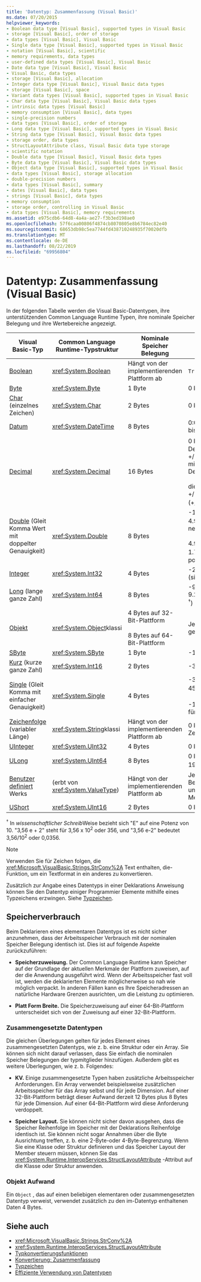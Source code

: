 ```yaml
---
title: 'Datentyp: Zusammenfassung (Visual Basic)'
ms.date: 07/20/2015
helpviewer_keywords:
- Boolean data type [Visual Basic], supported types in Visual Basic
- storage [Visual Basic], order of storage
- data types [Visual Basic], Visual Basic
- Single data type [Visual Basic], supported types in Visual Basic
- notation [Visual Basic], scientific
- memory requirements, data types
- user-defined data types [Visual Basic], Visual Basic
- Date data type [Visual Basic], Visual Basic
- Visual Basic, data types
- storage [Visual Basic], allocation
- Integer data type [Visual Basic], Visual Basic data types
- storage [Visual Basic], space
- Variant data types [Visual Basic], supported types in Visual Basic
- Char data type [Visual Basic], Visual Basic data types
- intrinsic data types [Visual Basic]
- memory consumption [Visual Basic], data types
- single-precision numbers
- data types [Visual Basic], order of storage
- Long data type [Visual Basic], supported types in Visual Basic
- String data type [Visual Basic], Visual Basic data types
- storage order, data types
- StructLayoutAttribute class, Visual Basic data type storage
- scientific notation
- Double data type [Visual Basic], Visual Basic data types
- Byte data type [Visual Basic], Visual Basic data types
- Object data type [Visual Basic], supported types in Visual Basic
- data types [Visual Basic], storage allocation
- double-precision numbers
- data types [Visual Basic], summary
- dates [Visual Basic], data types
- strings [Visual Basic], data types
- memory consumption
- storage order, controlling in Visual Basic
- data types [Visual Basic], memory requirements
ms.assetid: e975cdb6-64d8-4a4a-ae27-f3b3ed198ae0
ms.openlocfilehash: 57f6caa00806f4874cb8070805e8b6784ec82e40
ms.sourcegitcommit: 68653db98c5ea7744fd438710248935f70020dfb
ms.translationtype: MT
ms.contentlocale: de-DE
ms.lasthandoff: 08/22/2019
ms.locfileid: "69956804"
---
```

# <a name="data-type-summary-visual-basic"></a>Datentyp: Zusammenfassung (Visual Basic)
In der folgenden Tabelle werden die Visual Basic-Datentypen, ihre unterstützenden Common Language Runtime Typen, ihre nominale Speicher Belegung und ihre Wertebereiche angezeigt.  
  
|Visual Basic-Typ|Common Language Runtime-Typstruktur|Nominale Speicher Belegung|Wertebereich|  
|-----------------------|--------------------------------------------|--------------------------------|-----------------|  
|[Boolean](../../../visual-basic/language-reference/data-types/boolean-data-type.md)|<xref:System.Boolean>|Hängt von der implementierenden Plattform ab|`True` oder `False`|  
|[Byte](../../../visual-basic/language-reference/data-types/byte-data-type.md)|<xref:System.Byte>|1 Byte|0 bis 255 (ohne Vorzeichen)|  
|[Char](../../../visual-basic/language-reference/data-types/char-data-type.md) (einzelnes Zeichen)|<xref:System.Char>|2 Bytes|0 bis 65535 (ohne Vorzeichen)|  
|[Datum](../../../visual-basic/language-reference/data-types/date-data-type.md)|<xref:System.DateTime>|8 Bytes|0:00:00 (Mitternacht) am 1. Januar 0001 bis 11:59:59 Uhr am 31. Dezember 9999|  
|[Decimal](../../../visual-basic/language-reference/data-types/decimal-data-type.md)|<xref:System.Decimal>|16 Bytes|0 bis +/-337 (+/-7.9...E + 28) <sup>†</sup> ohne Dezimaltrennzeichen; 0 bis +/-7.9228162514264337593543950335 mit 28 Stellen rechts vom Dezimaltrennzeichen.<br /><br /> die kleinste Zahl ungleich 0 (null) ist +/-0,0000000000000000000000000001 (+/-1E-28) <sup>†</sup>|  
|[Double](../../../visual-basic/language-reference/data-types/double-data-type.md) (Gleit Komma Wert mit doppelter Genauigkeit)|<xref:System.Double>|8 Bytes|-1.79769313486231570 e + 308 bis-4.94065645841246544 e-324 <sup>†</sup> bei negativen Werten;<br /><br /> 4.94065645841246544 e-324 bis 1.79769313486231570 e + 308 <sup>†</sup> für positive Werte|  
|[Integer](../../../visual-basic/language-reference/data-types/integer-data-type.md)|<xref:System.Int32>|4 Bytes|-2.147.483.648 bis 2.147.483.647 (signiert)|  
|[Long](../../../visual-basic/language-reference/data-types/long-data-type.md) (lange ganze Zahl)|<xref:System.Int64>|8 Bytes|-9.223.372.036.854.775.808 bis 9.223.372.036.854.775.807 (9.2... E + 18 <sup>†</sup>) (signiert)|  
|[Objekt](../../../visual-basic/language-reference/data-types/object-data-type.md)|<xref:System.Object>klassi|4 Bytes auf 32-Bit-Plattform<br /><br /> 8 Bytes auf 64-Bit-Plattform|Jeder Typ kann in einer Variablen vom Typ gespeichert werden.`Object`|  
|[SByte](../../../visual-basic/language-reference/data-types/sbyte-data-type.md)|<xref:System.SByte>|1 Byte|-128 bis 127 (signiert)|  
|[Kurz](../../../visual-basic/language-reference/data-types/short-data-type.md) (kurze ganze Zahl)|<xref:System.Int16>|2 Bytes|-32.768 bis 32.767 (signiert)|  
|[Single](../../../visual-basic/language-reference/data-types/single-data-type.md) (Gleit Komma mit einfacher Genauigkeit)|<xref:System.Single>|4 Bytes|-3.4028235 e + 38 bis- -1 401298E e-45 <sup>†</sup> bei negativen Werten;<br /><br /> -1 401298E e-45 bis 3.4028235 e + 38 <sup>†</sup> für positive Werte|  
|[Zeichenfolge](../../../visual-basic/language-reference/data-types/string-data-type.md) (variabler Länge)|<xref:System.String>klassi|Hängt von der implementierenden Plattform ab|0 bis ungefähr 2 Milliarden Unicode-Zeichen|  
|[UInteger](../../../visual-basic/language-reference/data-types/uinteger-data-type.md)|<xref:System.UInt32>|4 Bytes|0 bis 4.294.967.295 (ohne Vorzeichen)|  
|[ULong](../../../visual-basic/language-reference/data-types/ulong-data-type.md)|<xref:System.UInt64>|8 Bytes|0 bis 18446744073709551615 (1.8... E + 19 <sup>†</sup>) (unsigniert)|  
|[Benutzer definiert](../../../visual-basic/language-reference/data-types/user-defined-data-type.md) Werks|(erbt von <xref:System.ValueType>)|Hängt von der implementierenden Plattform ab|Jeder Member der Struktur hat einen Bereich, der durch seinen Datentyp und unabhängig von den Bereichen der anderen Member bestimmt wird.|  
|[UShort](../../../visual-basic/language-reference/data-types/ushort-data-type.md)|<xref:System.UInt16>|2 Bytes|0 bis 65.535 (ohne Vorzeichen)|  
  
 <sup>†</sup> In *wissenschaftlicher Schreib*Weise bezieht sich "E" auf eine Potenz von 10. "3,56 e + 2" steht für 3,56 x 10<sup>2</sup> oder 356, und "3,56 e-2" bedeutet 3,56/10<sup>2</sup> oder 0,0356.  
  
> [!NOTE]
> Verwenden Sie für Zeichen folgen, die <xref:Microsoft.VisualBasic.Strings.StrConv%2A> Text enthalten, die-Funktion, um ein Textformat in ein anderes zu konvertieren.  
  
 Zusätzlich zur Angabe eines Datentyps in einer Deklarations Anweisung können Sie den Datentyp einiger Programmier Elemente mithilfe eines Typzeichens erzwingen. Siehe [Typzeichen](../../../visual-basic/programming-guide/language-features/data-types/type-characters.md).  
  
## <a name="memory-consumption"></a>Speicherverbrauch  
 Beim Deklarieren eines elementaren Datentyps ist es nicht sicher anzunehmen, dass der Arbeitsspeicher Verbrauch mit der nominalen Speicher Belegung identisch ist. Dies ist auf folgende Aspekte zurückzuführen:  
  
- **Speicherzuweisung.** Der Common Language Runtime kann Speicher auf der Grundlage der aktuellen Merkmale der Plattform zuweisen, auf der die Anwendung ausgeführt wird. Wenn der Arbeitsspeicher fast voll ist, werden die deklarierten Elemente möglicherweise so nah wie möglich verpackt. In anderen Fällen kann es Ihre Speicheradressen an natürliche Hardware Grenzen ausrichten, um die Leistung zu optimieren.  
  
- **Platt Form Breite.** Die Speicherzuweisung auf einer 64-Bit-Plattform unterscheidet sich von der Zuweisung auf einer 32-Bit-Plattform.  
  
### <a name="composite-data-types"></a>Zusammengesetzte Datentypen  
 Die gleichen Überlegungen gelten für jedes Element eines zusammengesetzten Datentyps, wie z. b. eine Struktur oder ein Array. Sie können sich nicht darauf verlassen, dass Sie einfach die nominalen Speicher Belegungen der typmitglieder hinzufügen. Außerdem gibt es weitere Überlegungen, wie z. b. Folgendes:  
  
- **KV.** Einige zusammengesetzte Typen haben zusätzliche Arbeitsspeicher Anforderungen. Ein Array verwendet beispielsweise zusätzlichen Arbeitsspeicher für das Array selbst und für jede Dimension. Auf einer 32-Bit-Plattform beträgt dieser Aufwand derzeit 12 Bytes plus 8 Bytes für jede Dimension. Auf einer 64-Bit-Plattform wird diese Anforderung verdoppelt.  
  
- **Speicher Layout.** Sie können nicht sicher davon ausgehen, dass die Speicher Reihenfolge im Speicher mit der Deklarations Reihenfolge identisch ist. Sie können nicht sogar Annahmen über die Byte Ausrichtung treffen, z. b. eine 2-Byte-oder 4-Byte-Begrenzung. Wenn Sie eine Klasse oder Struktur definieren und das Speicher Layout der Member steuern müssen, können Sie das <xref:System.Runtime.InteropServices.StructLayoutAttribute> -Attribut auf die Klasse oder Struktur anwenden.  
  
### <a name="object-overhead"></a>Objekt Aufwand  
 Ein `Object` , das auf einen beliebigen elementaren oder zusammengesetzten Datentyp verweist, verwendet zusätzlich zu den im-Datentyp enthaltenen Daten 4 Bytes.  
  
## <a name="see-also"></a>Siehe auch

- <xref:Microsoft.VisualBasic.Strings.StrConv%2A>
- <xref:System.Runtime.InteropServices.StructLayoutAttribute>
- [Typkonvertierungsfunktionen](../../../visual-basic/language-reference/functions/type-conversion-functions.md)
- [Konvertierung: Zusammenfassung](../../../visual-basic/language-reference/keywords/conversion-summary.md)
- [Typzeichen](../../../visual-basic/programming-guide/language-features/data-types/type-characters.md)
- [Effiziente Verwendung von Datentypen](../../../visual-basic/programming-guide/language-features/data-types/efficient-use-of-data-types.md)
